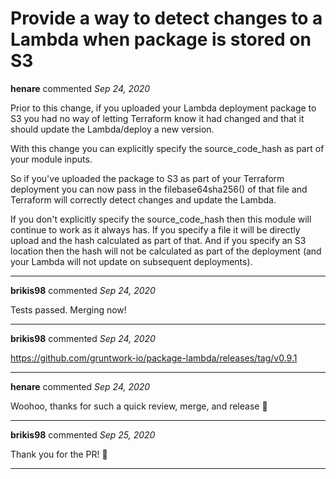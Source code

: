 # Provide a way to detect changes to a Lambda when package is stored on S3

**henare** commented *Sep 24, 2020*

Prior to this change, if you uploaded your Lambda deployment package to
S3 you had no way of letting Terraform know it had changed and that it
should update the Lambda/deploy a new version.

With this change you can explicitly specify the source_code_hash as part
of your module inputs.

So if you've uploaded the package to S3 as part of your Terraform
deployment you can now pass in the filebase64sha256() of that file and
Terraform will correctly detect changes and update the Lambda.

If you don't explicitly specify the source_code_hash then this module
will continue to work as it always has. If you specify a file it will be
directly upload and the hash calculated as part of that. And if you
specify an S3 location then the hash will not be calculated as part of
the deployment (and your Lambda will not update on subsequent deployments).
<br />
***


**brikis98** commented *Sep 24, 2020*

Tests passed. Merging now!
***

**brikis98** commented *Sep 24, 2020*

https://github.com/gruntwork-io/package-lambda/releases/tag/v0.9.1
***

**henare** commented *Sep 24, 2020*

Woohoo, thanks for such a quick review, merge, and release 🌟
***

**brikis98** commented *Sep 25, 2020*

Thank you for the PR! 🍺 
***


